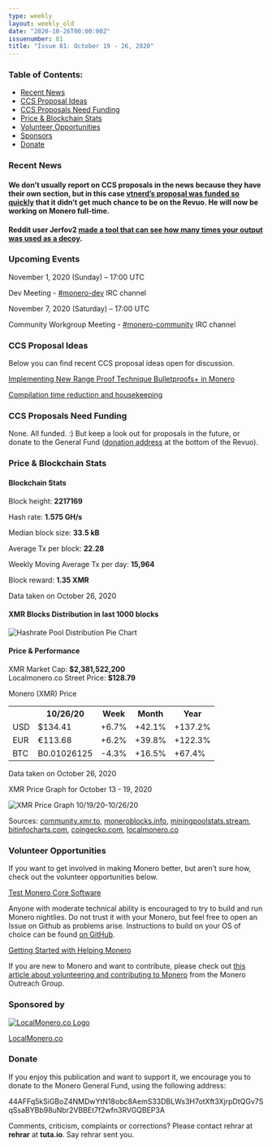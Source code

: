 ```yaml
---
type: weekly
layout: weekly_old
date: "2020-10-26T00:00:00Z"
issuenumber: 81
title: "Issue 81: October 19 - 26, 2020"
---
```


<h3>Table of Contents:</h3>
<ul class="contents">
    <li><a href="#news">Recent News</a></li>
    <li><a href="#ideas">CCS Proposal Ideas</a></li>
    <li><a href="#proposals">CCS Proposals Need Funding</a></li>
    <li><a href="#stats">Price & Blockchain Stats</a></li>
    <li><a href="#volunteer">Volunteer Opportunities</a></li>
    <li><a href="#sponsor">Sponsors</a></li>
    <li><a href="#donate">Donate</a></li>
</ul>

<h3 id="news">Recent News</h3>

<div class="newsbyte">
    <h4>We don’t usually report on CCS proposals in the news because they have their own section, but in this case <a href="https://ccs.getmonero.org/proposals/vtnerd-2020-q4.html" target="_blank">vtnerd’s proposal was funded so quickly</a> that it didn’t get much chance to be on the Revuo. He will now be working on Monero full-time.</h4>
</div>

<div class="newsbyte">
    <h4>Reddit user Jerfov2 <a href="https://www.reddit.com/r/Monero/comments/jevlah/i_made_a_cool_program_that_some_of_you_may_find/" target="_blank">made a tool that can see how many times your output was used as a decoy</a>.</h4>
</div>

<h3 id="events">Upcoming Events</h3>

<div class="event">
    <p class="date" markdown="1">November 1, 2020 (Sunday) – 17:00 UTC</p>
    <p markdown="1">Dev Meeting - <a href="irc://chat.freenode.net/#monero-dev" target="_blank">#monero-dev</a> IRC channel</p>
</div>

<div class="event">
    <p class="date" markdown="1">November 7, 2020 (Saturday) – 17:00 UTC</p>
    <p markdown="1">Community Workgroup Meeting - <a href="irc://chat.freenode.net/#monero-community" target="_blank">#monero-community</a> IRC channel</p>
</div>


<h3 id="ideas">CCS Proposal Ideas</h3>

<p>Below you can find recent CCS proposal ideas open for discussion.</p>

<div class="proposal">
<p><a href="https://repo.getmonero.org/monero-project/ccs-proposals/-/merge_requests/156" target="_blank">Implementing New Range Proof Technique Bulletproofs+ in Monero</a></p>
</div>

<div class="proposal">
<p><a href="https://repo.getmonero.org/monero-project/ccs-proposals/-/merge_requests/138" target="_blank">Compilation time reduction and housekeeping</a></p>
</div>

<h3 id="proposals">CCS Proposals Need Funding</h3>

None. All funded. :) But keep a look out for proposals in the future, or donate to the General Fund (<a href="#donate">donation address</a> at the bottom of the Revuo).

<h3 id="stats">Price & Blockchain Stats</h3>

<h4 class="stat">Blockchain Stats</h4>

<div class="bcstats">
    <p>Block height: <b>2217169</b></p>
    <p>Hash rate: <b>1.575 GH/s</b></p>
    <p>Median block size: <b>33.5 kB</b></p>
    <p>Average Tx per block: <b>22.28</b></p>
    <p>Weekly Moving Average Tx per day: <b>15,964</b></p>
    <p>Block reward: <b>1.35 XMR</b></p>
</div>
<p class="note">Data taken on October 26, 2020</p>

<h4 class="stat">XMR Blocks Distribution in last 1000 blocks</h4>
<p><img src="/img/hashrate-pool-distribution-1026.png" alt="Hashrate Pool Distribution Pie Chart"/></p>

<h4 class="stat">Price & Performance</h4>

<div class="price-intro">XMR Market Cap: <b>$2,381,522,200</b><br>Localmonero.co Street Price: <b>$128.79</b></div>

<p class="table-title">Monero (XMR) Price</p>
<table class="price-table">
  <tr class="row1">
    <th></th>
    <th>10/26/20</th>
    <th>Week</th>
    <th>Month</th>
    <th>Year</th>
  </tr>
  <tr>
    <td data-th="XMR to">USD</td>
    <td data-th="10/26/20">$134.41</td>
    <td data-th="Week" class="green">+6.7%</td>
    <td data-th="Month" class="green">+42.1%</td>
    <td data-th="Year" class="green">+137.2%</td>
  </tr>
  <tr class="row3">
    <td data-th="XMR to">EUR</td>
    <td data-th="10/26/20">€113.68</td>
    <td data-th="Week" class="green">+6.2%</td>
    <td data-th="Month" class="green">+39.8%</td>
    <td data-th="Year" class="green">+122.3%</td>
  </tr>
  <tr>
    <td data-th="XMR to">BTC</td>
    <td data-th="10/26/20">B0.01026125</td>
    <td data-th="Week" class="red">-4.3%</td>
    <td data-th="Month" class="green">+16.5%</td>
    <td data-th="Year" class="green">+67.4%</td>
  </tr>
</table>
<p class="note">Data taken on October 26, 2020</p>

<p class="table-title">XMR Price Graph for October 13 - 19, 2020</p>

![XMR Price Graph 10/19/20-10/26/20](/img/weekly-chart-1026.png "XMR Price Graph 10/19/20-10/26/20") 

Sources: <a href="https://community.xmr.to/explorer/mainnet/" target="_blank">community.xmr.to</a>, <a href="https://moneroblocks.info/stats/transaction-stats" target="_blank">moneroblocks.info</a>, <a href="https://miningpoolstats.stream/monero" target="_blank">miningpoolstats.stream</a>, <a href="https://bitinfocharts.com/monero/" target="_blank">bitinfocharts.com</a>, <a href="https://www.coingecko.com/" target="_blank">coingecko.com</a>, <a href="https://localmonero.co/" target="_blank">localmonero.co</a>

<h3 id="volunteer">Volunteer Opportunities</h3>

<p>If you want to get involved in making Monero better, but aren’t sure how, check out the volunteer opportunities below.</p>

<div class="newsbyte">
    <p class="date"><a href="https://github.com/monero-project/monero" target="_blank">Test Monero Core Software</a></p>
    <p>Anyone with moderate technical ability is encouraged to try to build and run Monero nightlies. Do not trust it with your Monero, but feel free to open an Issue on Github as problems arise. Instructions to build on your OS of choice can be found <a href="https://github.com/monero-project/monero#compiling-monero-from-source" target="_blank">on GitHub</a>. </p>
</div>

<div class="newsbyte">
    <p class="date"><a href="https://github.com/monero-project/monero" target="_blank">Getting Started with Helping Monero</a></p>
    <p>If you are new to Monero and want to contribute, please check out <a href="https://www.monerooutreach.org/stories/getting-started-helping-monero.php" target="_blank">this article about volunteering and contributing to Monero</a> from the Monero Outreach Group. </p>
</div>

<h3 id="sponsor">Sponsored by</h3>

<p><a href="https://localmonero.co/" target="_blank"><img src="/img/localmonero-logo.png" alt="LocalMonero.co Logo" class="localmonero"></a></p>

<p class="text-center"><a href="https://localmonero.co/" target="_blank">LocalMonero.co</a></p>

<h3 id="donate">Donate</h3>

<p markdown="1">If you enjoy this publication and want to support it, we encourage you to donate to the Monero General Fund, using the following address:</p>

<p class="address" markdown="1">44AFFq5kSiGBoZ4NMDwYtN18obc8AemS33DBLWs3H7otXft3XjrpDtQGv7SqSsaBYBb98uNbr2VBBEt7f2wfn3RVGQBEP3A</p>

<!--p><a href="monero:44AFFq5kSiGBoZ4NMDwYtN18obc8AemS33DBLWs3H7otXft3XjrpDtQGv7SqSsaBYBb98uNbr2VBBEt7f2wfn3RVGQBEP3A" class="qr"><img src="/img/donate-monero.png"></a></p-->

Comments, criticism, complaints or corrections? Please contact rehrar at **rehrar** at **tuta.io**. Say rehrar sent you.